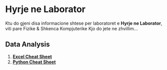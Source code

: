 # Hyrje ne Laborator
Ktu do gjeni disa informacione shtese per laboratoret e **Hyrje ne Laborator**, viti pare Fizike &amp; Shkenca Kompjuterike
Kjo do jete ne zhvillim...

## Data Analysis
1. [**Excel Cheat Sheet**](https://www.customguide.com/cheat-sheet/excel-cheat-sheet.pdf)
2. [**Python Cheat Sheet**](https://www.pythoncheatsheet.org/cheatsheet/basics)
